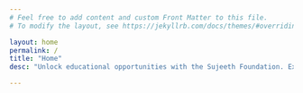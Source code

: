 ```yaml
---
# Feel free to add content and custom Front Matter to this file.
# To modify the layout, see https://jekyllrb.com/docs/themes/#overriding-theme-defaults

layout: home
permalink: /
title: "Home"
desc: "Unlock educational opportunities with the Sujeeth Foundation. Explore our Career Circle Program, a 6-week virtual mentorship initiative for college juniors, and learn how we support students through resume building, networking, and interview preparation. Join us to volunteer, donate, and make a difference in students' lives."

---
```

